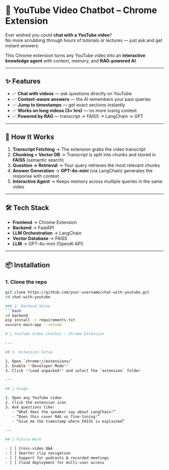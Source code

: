 # 🎥 YouTube Video Chatbot – Chrome Extension

Ever wished you could **chat with a YouTube video**?  
No more scrubbing through hours of tutorials or lectures — just ask and get instant answers.  

This Chrome extension turns any YouTube video into an **interactive knowledge agent** with context, memory, and **RAG-powered AI**.

---

## ✨ Features

- ✅ **Chat with videos** — ask questions directly on YouTube  
- ✅ **Context-aware answers** — the AI remembers your past queries  
- ✅ **Jump to timestamps** — get exact sections instantly  
- ✅ **Works on long videos (3+ hrs)** — no more losing context  
- ✅ **Powered by RAG** — transcript → FAISS → LangChain → GPT  

---

## 🚀 How It Works

1. **Transcript Fetching** → The extension grabs the video transcript  
2. **Chunking + Vector DB** → Transcript is split into chunks and stored in **FAISS** (semantic search)  
3. **Question → Retrieval** → Your query retrieves the most relevant chunks  
4. **Answer Generation** → **GPT-4o-mini** (via LangChain) generates the response with context  
5. **Interactive Agent** → Keeps memory across multiple queries in the same video  

---

## 🛠️ Tech Stack

- **Frontend** → Chrome Extension  
- **Backend** → FastAPI  
- **LLM Orchestration** → LangChain  
- **Vector Database** → FAISS  
- **LLM** → GPT-4o-mini (OpenAI API)  

---

## 📦 Installation

### 1. Clone the repo
```bash
git clone https://github.com/your-username/chat-with-youtube.git
cd chat-with-youtube

### 2. Backend Setup
```bash
cd backend
pip install -r requirements.txt
uvicorn main:app --reload

# 🎥 YouTube Video Chatbot – Chrome Extension

---

## 3. Extension Setup

1. Open `chrome://extensions/`  
2. Enable **Developer Mode**  
3. Click **Load unpacked** and select the `extension` folder  

---

## 🎯 Usage

1. Open any YouTube video  
2. Click the extension icon  
3. Ask questions like:  
   - “What does the speaker say about LangChain?”  
   - “Does this cover RAG vs fine-tuning?”  
   - “Give me the timestamp where FAISS is explained”  

---

## 🔮 Future-Work

- [ ] Cross-video Q&A  
- [ ] Smarter clip navigation  
- [ ] Support for podcasts & recorded meetings  
- [ ] Cloud deployment for multi-user access  
